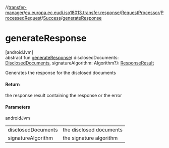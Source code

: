 //[transfer-manager](../../../../../index.md)/[eu.europa.ec.eudi.iso18013.transfer.response](../../../index.md)/[RequestProcessor](../../index.md)/[ProcessedRequest](../index.md)/[Success](index.md)/[generateResponse](generate-response.md)

# generateResponse

[androidJvm]\
abstract fun [generateResponse](generate-response.md)(
disclosedDocuments: [DisclosedDocuments](../../../-disclosed-documents/index.md),
signatureAlgorithm: Algorithm?): [ResponseResult](../../../-response-result/index.md)

Generates the response for the disclosed documents

#### Return

the response result containing the response or the error

#### Parameters

androidJvm

|                    |                         |
|--------------------|-------------------------|
| disclosedDocuments | the disclosed documents |
| signatureAlgorithm | the signature algorithm |
